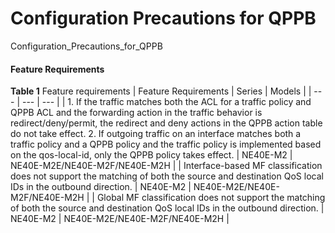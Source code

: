 Configuration Precautions for QPPB
==================================

Configuration_Precautions_for_QPPB

#### Feature Requirements

**Table 1** Feature requirements
| Feature Requirements | Series | Models |
| --- | --- | --- |
| 1. If the traffic matches both the ACL for a traffic policy and QPPB ACL and the forwarding action in the traffic behavior is redirect/deny/permit, the redirect and deny actions in the QPPB action table do not take effect.  2. If outgoing traffic on an interface matches both a traffic policy and a QPPB policy and the traffic policy is implemented based on the qos-local-id, only the QPPB policy takes effect. | NE40E-M2 | NE40E-M2E/NE40E-M2F/NE40E-M2H |
| Interface-based MF classification does not support the matching of both the source and destination QoS local IDs in the outbound direction. | NE40E-M2 | NE40E-M2E/NE40E-M2F/NE40E-M2H |
| Global MF classification does not support the matching of both the source and destination QoS local IDs in the outbound direction. | NE40E-M2 | NE40E-M2E/NE40E-M2F/NE40E-M2H |